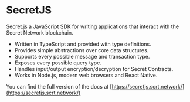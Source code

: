 # SecretJS

Secret.js a JavaScript SDK for writing applications that interact with the Secret Network blockchain.

* Written in TypeScript and provided with type definitions.
* Provides simple abstractions over core data structures.
* Supports every possible message and transaction type.
* Exposes every possible query type.
* Handles input/output encryption/decryption for Secret Contracts.
* Works in Node.js, modern web browsers and React Native.

You can find the full version of the docs at [https://secretjs.scrt.network/](https://secretjs.scrt.network/)
